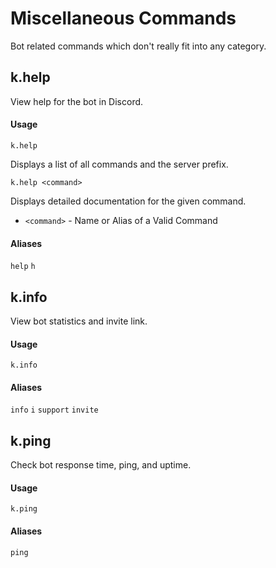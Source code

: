 # Miscellaneous Commands
Bot related commands which don't really fit into any category.

## k.help
View help for the bot in Discord.

#### Usage
```
k.help
```
Displays a list of all commands and the server prefix.

```
k.help <command>
```
Displays detailed documentation for the given command.

- `<command>` - Name or Alias of a Valid Command

#### Aliases
`help` `h`

## k.info
View bot statistics and invite link.

#### Usage
```
k.info
```

#### Aliases
`info` `i` `support` `invite`

## k.ping
Check bot response time, ping, and uptime.

#### Usage
```
k.ping
```

#### Aliases
`ping`
